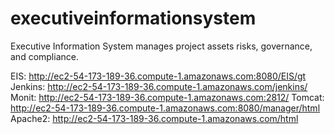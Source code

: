 # executiveinformationsystem
Executive Information System manages project assets risks, governance, and compliance.

EIS: http://ec2-54-173-189-36.compute-1.amazonaws.com:8080/EIS/gt
Jenkins: http://ec2-54-173-189-36.compute-1.amazonaws.com/jenkins/
Monit: http://ec2-54-173-189-36.compute-1.amazonaws.com:2812/
Tomcat: http://ec2-54-173-189-36.compute-1.amazonaws.com:8080/manager/html
Apache2: http://ec2-54-173-189-36.compute-1.amazonaws.com/html
